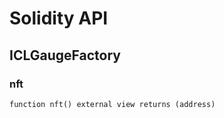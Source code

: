 # Solidity API

## ICLGaugeFactory

### nft

```solidity
function nft() external view returns (address)
```


